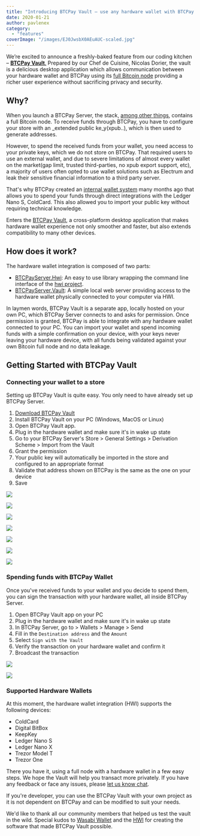 ```yaml
---
title: "Introducing BTCPay Vault – use any hardware wallet with BTCPay and its full node"
date: 2020-01-21
author: pavlenex
category: 
  - "features"
coverImage: "/images/EJ0JwsbX0AEuAUC-scaled.jpg"
---
```


We’re excited to announce a freshly-baked feature from our coding kitchen – [**BTCPay Vault**.](https://github.com/btcpayserver/BTCPayServer.Vault) Prepared by our Chef de Cuisine, Nicolas Dorier, the vault is a delicious desktop application which allows communication between your hardware wallet and BTCPay using its [full Bitcoin node](https://en.bitcoin.it/wiki/Full_node) providing a richer user experience without sacrificing privacy and security.

## Why?

When you launch a BTCPay Server, the stack, [among other things](https://docs.btcpayserver.org/Architecture/), contains a full Bitcoin node. To receive funds through BTCPay, you have to configure your store with an _extended public ke_y(xpub..), which is then used to generate addresses.

However, to spend the received funds from your wallet, you need access to your private keys, which we do not store on BTCPay. That required users to use an external wallet, and due to severe limitations of almost every wallet on the market(gap limit, trusted third-parties, no xpub export support, etc), a majority of users often opted to use wallet solutions such as Electrum and leak their sensitive financial information to a third party server.

That's why BTCPay created an [internal wallet system](https://docs.btcpayserver.org/features/wallet) many months ago that allows you to spend your funds through direct integrations with the Ledger Nano S, ColdCard. This also allowed you to import your public key without requiring technical knowledge.

Enters the [BTCPay Vault](https://github.com/btcpayserver/BTCPayServer.Vault), a cross-platform desktop application that makes hardware wallet experience not only smoother and faster, but also extends compatibility to many other devices.

## How does it work?

The hardware wallet integration is composed of two parts:

- [BTCPayServer.Hwi](https://github.com/btcpayserver/BTCPayServer.Vault/blob/master/BTCPayServer.Hwi): An easy to use library wrapping the command line interface of the [hwi project](https://github.com/bitcoin-core/HWI).
- [BTCPayServer.Vault](https://github.com/btcpayserver/BTCPayServer.Vault/blob/master/BTCPayServer.Vault): A simple local web server providing access to the hardware wallet physically connected to your computer via HWI.

In laymen words, BTCPay Vault is a separate app, locally hosted on your own PC, which BTCPay Server connects to and asks for permission. Once permission is granted, BTCPay is able to integrate with any hardware wallet connected to your PC. You can import your wallet and spend incoming funds with a simple confirmation on your device, with your keys never leaving your hardware device, with all funds being validated against your own Bitcoin full node and no data leakage.

## Getting Started with BTCPay Vault

### Connecting your wallet to a store

Setting up BTCPay Vault is quite easy. You only need to have already set up BTCPay Server.

1. [Download BTCPay Vault](https://github.com/btcpayserver/BTCPayServer.Vault/releases)
2. Install BTCPay Vault on your PC (Windows, MacOS or Linux)
3. Open BTCPay Vault app.
4. Plug in the hardware wallet and make sure it's in wake up state
5. Go to your BTCPay Server's Store > General Settings > Derivation Scheme > Import from the Vault
6. Grant the permission
7. Your public key will automatically be imported in the store and configured to an appropriate format
8. Validate that address shown on BTCPay is the same as the one on your device
9. Save

![](/images/BTCPay-Vault-Store-Setup-1-1024x553.png)

![](/images/BTCPay-Vault-Store-Setup-2-1024x721.png)

![](/images/BTCPay-Vault-Store-Setup-3-1024x548.png)

![](/images/BTCPay-Vault-Store-Setup-4-1024x524.png)

![](/images/BTCPay-Vault-Store-Setup-5-1024x510.png)

![](/images/BTCPay-Vault-Store-Setup-6-1024x738.png)

![](/images/BTCPay-Vault-Store-Setup-7-1024x788.png)

### Spending funds with BTCPay Wallet

Once you've received funds to your wallet and you decide to spend them, you can sign the transaction with your hardware wallet, all inside BTCPay Server.

1. Open BTCPay Vault app on your PC
2. Plug in the hardware wallet and make sure it's in wake up state
3. In BTCPay Server, go to > Wallets > Manage > Send
4. Fill in the `Destination address` and the `Amount`
5. Select `Sign with the Vault`
6. Verify the transaction on your hardware wallet and confirm it
7. Broadcast the transaction

![](/images/BTCPay-Vault-Wallet-Send-1-1024x660.png)

  

![](/images/BTCPay-Vault-Wallet-Send-2-1024x558.png)

### Supported Hardware Wallets

At this moment, the hardware wallet integration (HWI) supports the following devices:

- ColdCard
- Digital BitBox
- KeepKey
- Ledger Nano S
- Ledger Nano X
- Trezor Model T
- Trezor One

There you have it, using a full node with a hardware wallet in a few easy steps. We hope the Vault will help you transact more privately. If you have any feedback or face any issues, please [let us know chat](https://chat.btcpayserver.org/).

If you're developer, you can use the BTCPay Vault with your own project as it is not dependent on BTCPay and can be modified to suit your needs.

We'd like to thank all our community members that helped us test the vault in the wild. Special kudos to [Wasabi Wallet](https://github.com/zkSNACKs/WalletWasabi) and the [HWI](https://github.com/bitcoin-core/HWI#device-support) for creating the software that made BTCPay Vault possible.
